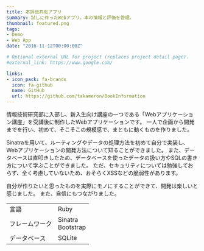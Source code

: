 ```yaml
---
title: 本評価共有アプリ
summary: 試しに作ったWebアプリ。本の情報と評価を管理。
thumbnail: featured.png
tags:
- Demo
- Web App
date: "2016-11-12T00:00:00Z"

# Optional external URL for project (replaces project detail page).
#external_link: https://www.google.com/

links:
- icon_pack: fa-brands
  icon: fa-github
  name: GitHub
  url: https://github.com/takameron/BookInformation
---
```


情報技術研究部に入部し、新入生向け講座の一つである「Webアプリケーション講座」を受講後に制作したWebアプリケーションです。
一人で企画から開発までを行い、初めて、そこそこの規模感で、まともに動くものを作りました。

Sinatraを用いて、ルーティングやデータの処理方法を初めて自分で実装し、Webアプリケーションの開発方法について知ることができました。
また、データベースは直叩きしたため、データベースを使ったデータの扱い方やSQLの書き方について学ぶことができました。
ただ、セキュリティについては勉強しておらず、全く考慮していないため、おそらくXSSなどの脆弱性があります。

自分が作りたいと思ったものを実際にモノにすることができて、開発は楽しいと感じました。
また、自信にもつながりました。

|  |  |
| ---- | ---- |
| 言語 | Ruby |
| フレームワーク | Sinatra<br>Bootstrap |
| データベース | SQLite |
